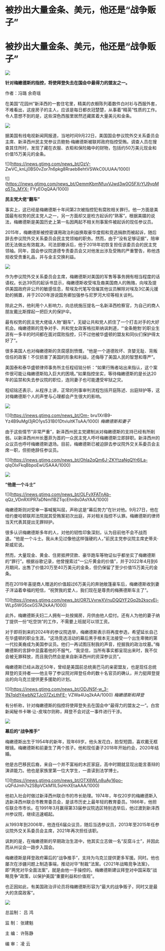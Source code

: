 # 被抄出大量金条、美元，他还是“战争贩子”

# 被抄出大量金条、美元，他还是“战争贩子”

![](https://inews.gtimg.com/news_bt/OrSULGvopG7RtGjwvvINs38X1oWUo0vgW6vY7w5LsqWrsAA/1000)

**针对梅嫩德斯的指控，将使拜登失去在国会中最得力的盟友之一。**

作者：冯璐 余奇瑶

在美国“花园州”新泽西的一套住宅里，精美的衣橱陈列着数件白衬衫与西服外套，不难看出，这座房子的主人，应该是每日都衣冠楚楚，从事着“精英”性质的工作。令人意想不到的是，这些深色西服里居然还藏匿着大量美元和金条。

![](https://inews.gtimg.com/news_bt/OfgcqmDeg7xe8hhJZ8NaZR9d9luAm6KYATlxQMFXlswWsAA/1000)

据美国有线电视新闻网报道，当地时间9月22日，美国国会参议院外交关系委员会主席、新泽西州民主党参议员鲍勃·梅嫩德斯被联邦政府指控受贿。调查人员在搜查其住所时，发现了藏在衣服、衣柜和保险箱中的财物，包括约50万美元现金和价值15万美元的金条。

![](https://inews.gtimg.com/news_bt/OzV-
ZwVC_knLj0BS0vZor7n6pkg8Rraeb8ehtVSWkC0UUAA/1000)

![](https://inews.gtimg.com/news_bt/OemmKbmNfuvVJwd3w0O5FXrYU9ypMq5To_MYX-
FYyEOqQAA/1000)

**民主党大佬“翻车”**

事实上，这已经是梅嫩德斯十年间第2次被指控犯有腐败相关罪行。他一方面是美国最有权势的民主党人之一，另一方面却又是检方起诉的“熟客”。根据美媒的说法，梅嫩德斯是美国历史上第一名因两起不相关刑事案件被起诉的现任参议员。

2015年，梅嫩德斯被控密谋用政治利益换取豪华度假和竞选捐款而被起诉，随后辞去参议院外交关系委员会民主党领袖的职务。然而，由于“没有足够证据”，陪审团无法做出有效裁决。司法部撤诉后，他于2018年初恢复担任该委员会的民主党领袖。同年，国会参议院道德专责委员会又对他发出涉及受贿的严重警告，称他违规收受贵重礼品，并与金主交换利益。

![](https://inews.gtimg.com/news_bt/Oa2GGDRVpbAPH9XRsOVb8Bk2qB_qB9HmcYiXWAgo_GAuwAA/1000)

作为参议院外交关系委员会主席，梅嫩德斯对美国的军售等事务拥有相当程度的话语权。长达39页的起诉书显示，梅嫩德斯收受埃及裔美国商人的贿赂，向埃及提供美国政府非公开的敏感信息，帮埃及代笔写信催其他议员解除对埃及3亿美元援助的搁置，并于2020年游说国务卿加强参与尼罗河大坝等相关谈判。

除此之外，他利用个人影响力，向总统施压提名一名新泽西检察官，为自己的商人朋友戴比斯撑起一把巨大的保护伞。

最有权势的民主党大佬级人物“翻车”，无疑让共和党人抓住了一个打击对手的大好机会。梅嫩德斯的竞争对手、共和党女政客格拉斯纳讽刺道，“‘金条鲍勃’的职业生涯有一多半的时间都在面对腐败指控，只不过他被华盛顿的盟友和同伙们保护得太好了”。

很多美国人也对梅嫩德斯的贪腐感到愤慨，“他是一个道德败坏、贪婪无耻、背叛信任的政客！不仅损害了美国的形象和利益，还侮辱了美国人民的智慧和尊严”。

美国泰和泰华盛顿律师事务所主任程绍铭分析：“如果行贿者站出来指认，这个案件很可能让梅嫩德斯陷入巨大的困境。”如果指控坐实，等待梅嫩德斯的是长达20年的监禁和失去参议院的职位，连同妻子也可能遭受牢狱之灾。

程绍铭还表示，从程序上讲，正常的刑事审判流程包括开庭陈述、出庭辩护等，这对梅嫩德斯个人的声誉与心理都会产生很大的影响。

![](https://inews.gtimg.com/news_bt/ONBq2MF2kzar3b0c8pXR_Wl9G4u-cgDW1RyG8OnD_zSeAAA/1000)

![](https://inews.gtimg.com/news_bt/Om-
bru1XrlB9-Yz4B9uMgI3jRO1ys531B01DtviuItKTsAA/1000) _梅嫩德斯和妻子_

由于这些情节“非常严重”，新泽西州民主党建制派对梅嫩德斯的支持已经有所削弱。以新泽西州州长墨菲为首的一众民主党人呼吁梅嫩德斯立即辞职。新泽西州的众议员也呼吁梅嫩德斯退场。目前，梅嫩德斯已被迫辞去参议院外交关系委员会主席一职，但拒绝辞任参议员。

![](https://inews.gtimg.com/news_bt/OhIa2qQm6J-ZKYtzaNgQYr6lLa-
qIqOIxFkqBbpoEwUSAAA/1000)

![](https://inews.gtimg.com/news_bt/OzRabCFlW6ReKg32oVHtcVljNgTG3mG_-1s0V4JpNJ4fYAA/1000)

**“他是一个斗士”**

![](https://inews.gtimg.com/news_bt/OLFvXFATnAb-
qQz_VDnRXIPR7aDNml1BZTqcEhn8s0AsYAA/1000)

梅嫩德斯则对受审一事喊冤叫屈，声称这是“幕后势力”在针对他。9月27日，他在纽约曼哈顿联邦法院就其受贿案初次出庭，并对相关指控不认罪。梅嫩德斯的律师当天代表其提出无罪辩护。

很多认识梅嫩德斯多年的人，对他的韧性印象深刻，认为目前他不会不战而退。“他是一个斗士。我从未见过像他这样强硬的人，”前民主党参议院主席史蒂夫·斯威尼说。

然而，大量现金、黄金、住房抵押贷款、豪华跑车等物证似乎都坐实了梅嫩德斯的“罪行”。根据谷歌记录，他曾搜索过“一公斤黄金的价值”，并于2022年4月到6月期间，出售了价值20万至40万美元的金条，但仍保留了至少价值15万美元的金条。

而在2019年喜提商人赠送的价值超过6万美元的奔驰敞篷豪车后，梅嫩德斯收到妻子洋溢着幸福的短信，“祝贺我的爱人，我们现在是尊贵的梅赛德斯车主了”。

![](https://inews.gtimg.com/news_bt/OR7LVvrwXVnuDQQYF2Gq2b2kscyEj-
WLp5WG5oxGS7A2kAA/1000)

此外，梅嫩德斯夫妇二人拥有一处按揭房，月供由他人偿付。还有人为他的妻子纳丁提供一份“吃空饷”的工作，不需要上班就可以领工资。

对于即将到来的2024年的参议院选举，梅嫩德斯表示将再度参选，希望延长自己在华盛顿的职业生涯。“这场竞选活动的幕后黑手根本无法接受一个出生卑微的第一代拉美裔成为美国参议员。他们一再试图压制我的声音，挖掘我的政治坟墓。”梅嫩德斯的言辞中显露着他的不服气，“我坚信，当所有事实都呈现出来时，我不仅会被无罪释放，而且我仍然会是来自新泽西州的资深参议员”。

梅嫩德斯已经从政近50年，曾经是美国前总统奥巴马的亲密盟友，也是现任总统拜登的支持者——他主导了参议院对拜登任命的数十名官员的确认，并力挺拜登提出的向乌克兰提供更多援助的计划。

![](https://inews.gtimg.com/news_bt/ODJNSf-w_3-1N7qIdY4wbN2TJc07ZxLthFE-
VZWa4Uq2kAA/1000) _梅嫩德斯和拜登_

有分析称，针对梅嫩德斯的指控将使拜登失去在国会中“最得力的盟友之一”。白宫新闻秘书卡琳·让-皮埃尔则称，拜登不会对这一事件进行干涉。

![](https://inews.gtimg.com/news_bt/Ozy2T2HUG6sycEAqD9s3ObjCJ1iiOxu3Pwrvydf0_DrcYAA/1000)

**幕后的“战争推手”**

梅嫩德斯出生于1954年的新年，现年69岁。他头发花白，脸型短圆，喜欢戴无框眼镜。梅嫩德斯和前妻生了两个孩子。他和现任妻子2018年开始约会，2020年结婚。

他是古巴移民后裔，来自一个并不富裕的木匠家庭，高中时期就显现出能言善辩的演讲能力。他也是家族里第一位大学生，一直读到法学博士。

![](https://inews.gtimg.com/news_bt/OTX8WLn8uAy16po-
uQFdJmh7s2SBpVCkM1IL5sHnXEtaAAA/1000)

他初入社会时做过新泽西州联合市的市长助理。1974年，年仅20岁的梅嫩德斯入选新泽西州联合市教育委员会，是该市历史上最年轻的教育委员。1986年，他担任联合市市长。在1991年3月赢得第33届参议院选区特别选举后，他过渡到新泽西州参议院，继续迅速崛起。

从1993年到2006年，他连任6届众议员，随后当选参议员，2013年至2015年任参议院外交关系委员会主席，2021年再次担任该职。

讽刺的是，在梅嫩德斯的早期政治生涯中，他其实立志做一名“反腐斗士”，并因此而从州议会一路步入国会。

梅嫩德斯是拜登政府幕后的“战争推手”，支持为乌克兰提供更多军援。同时。他也屡次在涉疆问题上制造事端，推动对华“制裁”法案。《2021年战略竞争法案》，即“两党对华全面法案”，就是由他一手操控的。梅嫩德斯建议拜登对中国采取“战略竞争”政策，以保护美国“重要利益和价值观”。

也正因如此，有美国政治评论员将梅嫩德斯形容为“最大的战争贩子，同时又是最大的贪腐政客”。

![](https://inews.gtimg.com/news_bt/OHHNnjKfxUYrlECW_qLpoEIDD2EPTHxx4x1p8QzydSGVEAA/1000)

总监制： 吕 鸿

监 制： 张建魁

主 编： 许陈静

编 审： 凌 云

